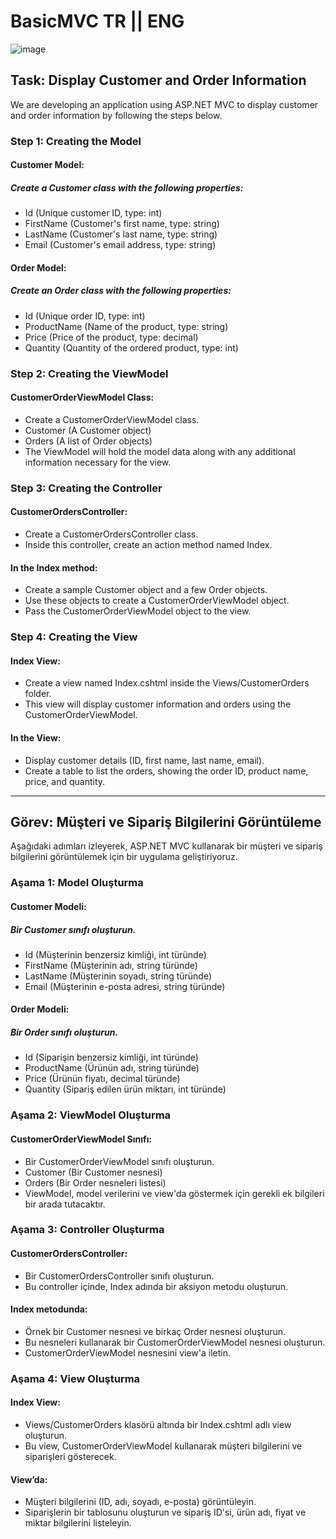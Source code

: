 # BasicMVC TR || ENG

![image](https://github.com/user-attachments/assets/808ad8ec-0233-43c5-85aa-d0396f044da1)

## Task: Display Customer and Order Information
We are developing an application using ASP.NET MVC to display customer and order information by following the steps below.

### Step 1: Creating the Model

#### Customer Model:

##### Create a Customer class with the following properties:

- Id (Unique customer ID, type: int)
- FirstName (Customer's first name, type: string)
- LastName (Customer's last name, type: string)
- Email (Customer's email address, type: string)

#### Order Model:

##### Create an Order class with the following properties:

- Id (Unique order ID, type: int)
- ProductName (Name of the product, type: string)
- Price (Price of the product, type: decimal)
- Quantity (Quantity of the ordered product, type: int)

### Step 2: Creating the ViewModel

#### CustomerOrderViewModel Class:
- Create a CustomerOrderViewModel class.
- Customer (A Customer object)
- Orders (A list of Order objects)
- The ViewModel will hold the model data along with any additional information necessary for the view.

### Step 3: Creating the Controller

#### CustomerOrdersController:

- Create a CustomerOrdersController class.
- Inside this controller, create an action method named Index.

#### In the Index method:
- Create a sample Customer object and a few Order objects.
- Use these objects to create a CustomerOrderViewModel object.
- Pass the CustomerOrderViewModel object to the view.

### Step 4: Creating the View

#### Index View:
- Create a view named Index.cshtml inside the Views/CustomerOrders folder.
- This view will display customer information and orders using the CustomerOrderViewModel.

#### In the View:
- Display customer details (ID, first name, last name, email).
- Create a table to list the orders, showing the order ID, product name, price, and quantity.

 --- 

## Görev: Müşteri ve Sipariş Bilgilerini Görüntüleme
Aşağıdaki adımları izleyerek, ASP.NET MVC kullanarak bir müşteri ve sipariş bilgilerini görüntülemek için bir uygulama geliştiriyoruz.

### Aşama 1: Model Oluşturma

#### Customer Modeli:

##### Bir Customer sınıfı oluşturun.
- Id (Müşterinin benzersiz kimliği, int türünde)
- FirstName (Müşterinin adı, string türünde)
- LastName (Müşterinin soyadı, string türünde)
- Email (Müşterinin e-posta adresi, string türünde)

#### Order Modeli:

##### Bir Order sınıfı oluşturun.
- Id (Siparişin benzersiz kimliği, int türünde)
- ProductName (Ürünün adı, string türünde)
- Price (Ürünün fiyatı, decimal türünde)
- Quantity (Sipariş edilen ürün miktarı, int türünde)

### Aşama 2: ViewModel Oluşturma

#### CustomerOrderViewModel Sınıfı:

- Bir CustomerOrderViewModel sınıfı oluşturun.
- Customer (Bir Customer nesnesi)
- Orders (Bir Order nesneleri listesi)
- ViewModel, model verilerini ve view'da göstermek için gerekli ek bilgileri bir arada tutacaktır.

### Aşama 3: Controller Oluşturma

#### CustomerOrdersController:

- Bir CustomerOrdersController sınıfı oluşturun.
- Bu controller içinde, Index adında bir aksiyon metodu oluşturun.

#### Index metodunda:

- Örnek bir Customer nesnesi ve birkaç Order nesnesi oluşturun.
- Bu nesneleri kullanarak bir CustomerOrderViewModel nesnesi oluşturun.
- CustomerOrderViewModel nesnesini view'a iletin.

### Aşama 4: View Oluşturma

#### Index View:

- Views/CustomerOrders klasörü altında bir Index.cshtml adlı view oluşturun.
- Bu view, CustomerOrderViewModel kullanarak müşteri bilgilerini ve siparişleri gösterecek.

#### View’da:

- Müşteri bilgilerini (ID, adı, soyadı, e-posta) görüntüleyin.
- Siparişlerin bir tablosunu oluşturun ve sipariş ID'si, ürün adı, fiyat ve miktar bilgilerini listeleyin.

